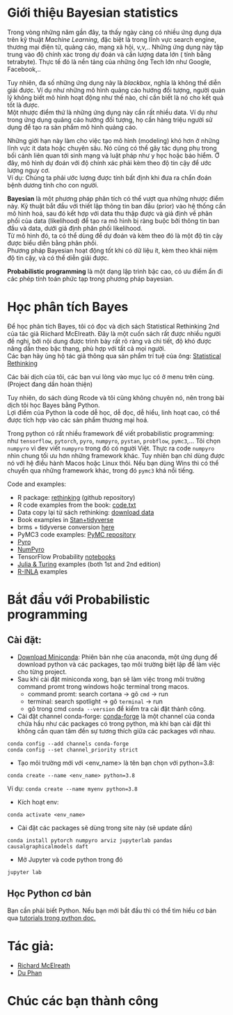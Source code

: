 # Giới thiệu Bayesian statistics

Trong vòng những năm gần đây, ta thấy ngày càng có nhiều ứng dụng dựa trên kỹ thuật *Machine Learning*, đặc biệt là trong lĩnh vực search engine, thương mại điện tử, quảng cáo, mạng xã hội, v,v,.. Những ứng dụng này tập trung vào độ chính xác trong dự đoán và cần lượng data lớn ( tính bằng tetrabyte). Thực tế đó là nền tảng của những ông Tech lớn như Google, Facebook,..

Tuy nhiên, đa số những ứng dụng này là *blackbox*, nghĩa là không thể diễn giải được. Ví dụ như những mô hình quảng cáo hướng đối tượng, người quản lý không biết mô hình hoạt động như thế nào, chỉ cần biết là nó cho kết quả tốt là được.  
Một nhược điểm thứ  là những ứng dụng này cần rất nhiều data. Ví dụ như trong ứng dụng quảng cáo hướng đối tượng, họ cần hàng triệu người sử dụng để tạo ra sản phẩm mô hình quảng cáo.  

Những giới hạn này làm cho việc tạo mô hình (modeling) khó hơn ở những lĩnh vực ít data hoặc chuyên sâu. Nó cũng có thể gây tác dụng phụ trong bối cảnh liên quan tới sinh mạng và luật pháp như y học hoặc bảo hiểm. Ở đây, mô hình dự đoán với độ chính xác phải kèm theo độ tin cậy để ước lượng nguy cơ.  
Ví dụ: Chúng ta phải ước lượng được tính bất định khi đưa ra chẩn đoán bệnh dương tính cho con người.

**Bayesian** là một phương pháp phân tích có thể vượt qua những nhược điểm này. Kỹ thuật bắt đầu với thiết lập thông tin ban đầu (prior) vào hệ thống cần mô hình hoá, sau đó kết hợp với data thu thập được và giả định về phân phối của data (likelihood) để tạo ra mô hình bị ràng buộc bởi thông tin ban đầu và data, dưới giả định phân phối likelihood.  
Từ mô hình đó, ta có thể dùng để dự đoán và kèm theo đó là một độ tin cậy được biểu diễn bằng phân phối.  
Phương pháp Bayesian hoạt động tốt khi có dữ liệu ít, kèm theo khái niệm độ tin cậy, và có thể diễn giải được.

**Probabilistic programming** là một dạng lập trình bậc cao, có ưu điểm ẩn đi các phép tính toán phức tạp trong phương pháp bayesian.

# Học phân tích Bayes
Để học phân tích Bayes, tôi có đọc và dịch sách Statistical Rethinking 2nd của tác giả Riichard McElreath. Đây là một cuốn sách rất được nhiều người đề nghị, bởi nội dung được trình bày rất rõ ràng và chi tiết, độ khó được nâng dần theo bậc thang, phù hợp với tất cả mọi người.  
Các bạn hãy ủng hộ tác giả thông qua sản phẩm trí tuệ của ông: [Statistical Rethinking](https://xcelab.net/rm/statistical-rethinking/)

Các bài dịch của tôi, các bạn vui lòng vào mục lục có ở menu trên cùng. (Project đang dần hoàn thiện)

Tuy nhiên, do sách dùng Rcode và tôi cũng không chuyên nó, nên trong bài dịch tôi học Bayes bằng Python.  
Lợi điểm của Python là code dễ học, dễ đọc, dễ hiểu, linh hoạt cao, có thể được tích hợp vào các sản phẩm thương mại hoá.

Trong python có rất nhiều framework để viết probabilistic programming: như `tensorflow`, `pytorch`, `pyro`, `numpyro`, `pystan`, `probflow`, `pymc3`,... Tôi chọn `numpyro` vì dev viết `numpyro` trong đó có người Việt. Thực ra code `numpyro` nhìn chung tối ưu hơn những framework khác. Tuy nhiên bạn chỉ dùng được nó với hệ điều hành Macos hoặc Linux thôi. Nếu bạn dùng Wins thì có thể chuyển qua những framework khác, trong đó `pymc3` khá nổi tiếng.

Code and examples:
- R package: [rethinking](https://github.com/rmcelreath/rethinking) (github repository)
- R code examples from the book: [code.txt](http://xcelab.net/rmpubs/sr2/code.txt)
- Data copy lại từ sách rethinking: [download data](https://github.com/rmcelreath/rethinking/tree/master/data)
- Book examples in [Stan+tidyverse](https://vincentarelbundock.github.io/rethinking2/)
- brms + tidyverse conversion [here](https://bookdown.org/content/4857/)
- PyMC3 code examples: [PyMC repository](https://github.com/pymc-devs/resources/tree/master/Rethinking_2)
- [Pyro](https://fehiepsi.github.io/rethinking-pyro)
- [NumPyro](https://fehiepsi.github.io/rethinking-numpyro/)
- TensorFlow Probability [notebooks](https://github.com/ksachdeva/rethinking-tensorflow-probability)
- [Julia & Turing](https://github.com/StatisticalRethinkingJulia) examples (both 1st and 2nd edition)
- [R-INLA](https://akawiecki.github.io/statistical_rethinking_inla/) examples

# Bắt đầu với Probabilistic programming

## Cài đặt:
- [Download Miniconda](https://docs.conda.io/en/latest/miniconda.html): Phiên bản nhẹ của anaconda, một ứng dụng để download python và các packages, tạo môi trường biệt lập để làm việc cho từng project.
- Sau khi cài đặt miniconda xong, bạn sẽ làm việc trong môi trường command promt trong windows hoặc terminal trong macos.
    - command promt: search cortana -> gõ `cmd` -> run
    - terminal: search spotlight -> gõ `terminal` -> run
    - gõ trong cmd `conda --version` để kiểm tra cài đặt thành công.
- Cài đặt channel conda-forge: [conda-forge](https://conda-forge.org) là một channel của conda chứa hầu như các packages có trong python, mà khi bạn cài đặt thì không cần quan tâm đến sự tương thích giữa các packages với nhau.
```
conda config --add channels conda-forge 
conda config --set channel_priority strict 
```
- Tạo môi trường mới với \<env_name\> là tên bạn chọn với python=3.8: 
```
conda create --name <env_name> python=3.8
```
Ví dụ: `conda create --name myenv python=3.8`
- Kích hoạt env:
```
conda activate <env_name>
```
- Cài đặt các packages sẽ dùng trong site này (sẽ update dần)
```
conda install pytorch numpyro arviz jupyterlab pandas causalgraphicalmodels daft
```
- Mở Jupyter và code python trong đó
```
jupyter lab
```

## Học Python cơ bản
Bạn cần phải biết Python. Nếu bạn mới bắt đầu thì có thể tìm hiểu cơ bản qua [tutorials trong python doc.](https://docs.python.org/3.7/tutorial/index.html)

# Tác giả:
- [Richard McElreath](https://twitter.com/rlmcelreath)
- [Du Phan](https://twitter.com/fehiepsi)

# Chúc các bạn thành công